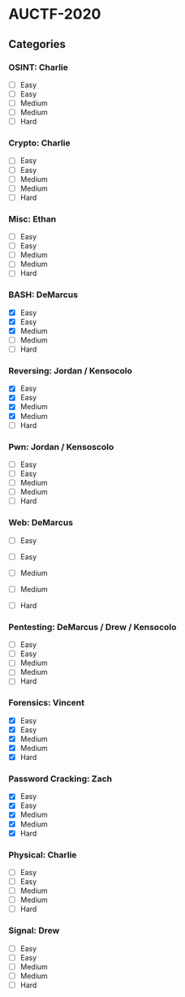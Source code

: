 # AUCTF-2020

## Categories

### OSINT: Charlie

* [ ]  Easy
* [ ]  Easy
* [ ]  Medium
* [ ]  Medium
* [ ]  Hard

### Crypto: Charlie

* [ ]  Easy
* [ ]  Easy
* [ ]  Medium
* [ ]  Medium
* [ ]  Hard

### Misc: Ethan

* [ ]  Easy
* [ ]  Easy
* [ ]  Medium
* [ ]  Medium
* [ ]  Hard

### BASH: DeMarcus

* [x]  Easy
* [x]  Easy
* [x]  Medium
* [ ]  Medium
* [ ]  Hard

### Reversing: Jordan / Kensocolo 

* [x]  Easy
* [x]  Easy
* [x]  Medium
* [x]  Medium
* [ ]  Hard

### Pwn: Jordan / Kensoscolo

* [ ]  Easy
* [ ]  Easy
* [ ]  Medium
* [ ]  Medium
* [ ]  Hard

### Web: DeMarcus

* [ ]  Easy
* [ ]  Easy
* [ ]  Medium
* [ ]  Medium
* [ ]  Hard


### Pentesting: DeMarcus / Drew / Kensocolo

* [ ]  Easy
* [ ]  Easy
* [ ]  Medium
* [ ]  Medium
* [ ]  Hard

### Forensics: Vincent

* [x]  Easy
* [x]  Easy
* [x]  Medium
* [x]  Medium
* [x]  Hard

### Password Cracking: Zach

* [x]  Easy
* [x]  Easy
* [x]  Medium
* [x]  Medium
* [x]  Hard

### Physical: Charlie

* [ ]  Easy
* [ ]  Easy
* [ ]  Medium
* [ ]  Medium
* [ ]  Hard

### Signal: Drew

* [ ]  Easy
* [ ]  Easy
* [ ]  Medium
* [ ]  Medium
* [ ]  Hard
